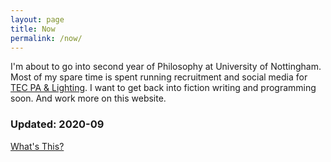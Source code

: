 ```yaml
---
layout: page
title: Now
permalink: /now/
---
```

I'm about to go into second year of Philosophy at University of Nottingham. Most of my spare time is spent running recruitment and social media for [TEC PA & Lighting](https://www.nottinghamtec.co.uk). I want to get back into fiction writing and programming soon. And work more on this website.

### Updated: 2020-09

[What's This?](https://nownownow.com/about)

